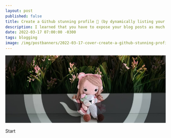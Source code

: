 ```yaml
---
layout: post
published: false
title: Create a Github stunning profile 💫 (by dynamically listing your recent blog posts)
description: I learned that you have to expose your blog posts as much you can, without spamming or being annoying, to have a chance to someone read them.
date: 2022-03-17 07:00:00 -0300
tags: blogging
image: /img/postbanners/2022-03-17-cover-create-a-github-stunning-profile.jpeg
---
```

![cover image](/img/postbanners/2022-03-17-cover-create-a-github-stunning-profile.jpeg)

Start
